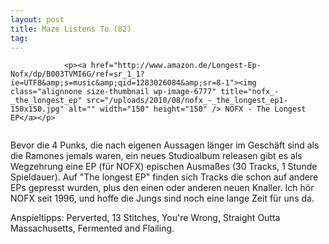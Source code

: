 ```yaml
---
layout: post
title: Maze Listens To (82)
tag: 
---
```



                <p><a href="http://www.amazon.de/Longest-Ep-Nofx/dp/B003TVMI6G/ref=sr_1_1?ie=UTF8&amp;s=music&amp;qid=1283026084&amp;sr=8-1"><img class="alignnone size-thumbnail wp-image-6777" title="nofx_-_the_longest_ep" src="/uploads/2010/08/nofx_-_the_longest_ep1-150x150.jpg" alt="" width="150" height="150" /> NOFX - The Longest EP</a></p>
<img src="/uploads/2010/02/maze_listens_to_5stars.png" alt="" />
<p>Bevor die 4 Punks, die nach eigenen Aussagen länger im Geschäft sind als die Ramones jemals waren, ein neues Studioalbum releasen gibt es als Wegzehrung eine EP (für NOFX) epischen Ausmaßes (30 Tracks, 1 Stunde Spieldauer). Auf &quot;The longest EP&quot; finden sich Tracks die schon auf andere EPs gepresst wurden, plus den einen oder anderen neuen Knaller. Ich hör NOFX seit 1996, und hoffe die Jungs sind noch eine lange Zeit für uns da.</p>
<p>Anspieltipps: Perverted, 13 Stitches, You're Wrong, Straight Outta Massachusetts, Fermented and Flailing.</p>
            
